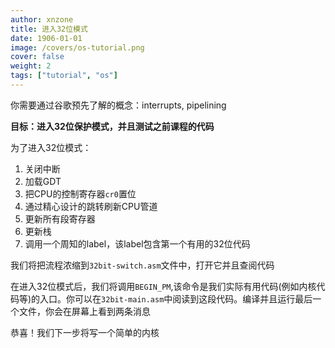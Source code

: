 ```yaml
---
author: xnzone 
title: 进入32位模式
date: 1906-01-01
image: /covers/os-tutorial.png
cover: false 
weight: 2
tags: ["tutorial", "os"]
---
```


你需要通过谷歌预先了解的概念：interrupts, pipelining

**目标：进入32位保护模式，并且测试之前课程的代码**

为了进入32位模式：

1. 关闭中断
2. 加载GDT
3. 把CPU的控制寄存器`cr0`置位
4. 通过精心设计的跳转刷新CPU管道
5. 更新所有段寄存器
6. 更新栈
7. 调用一个周知的label，该label包含第一个有用的32位代码

我们将把流程浓缩到`32bit-switch.asm`文件中，打开它并且查阅代码

在进入32位模式后，我们将调用`BEGIN_PM`,该命令是我们实际有用代码(例如内核代码等)的入口。你可以在`32bit-main.asm`中阅读到这段代码。编译并且运行最后一个文件，你会在屏幕上看到两条消息

恭喜！我们下一步将写一个简单的内核